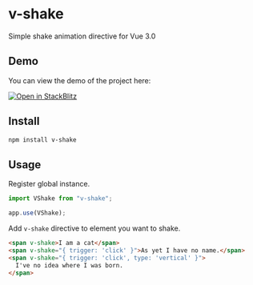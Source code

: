 # v-shake

Simple shake animation directive for Vue 3.0

## Demo

You can view the demo of the project here:

[![Open in StackBlitz](https://developer.stackblitz.com/img/open_in_stackblitz.svg)](https://stackblitz.com/edit/vue-xucuer)

## Install

```bash
npm install v-shake
```

## Usage

Register global instance.

```js
import VShake from "v-shake";

app.use(VShake);
```

Add `v-shake` directive to element you want to shake.

```html
<span v-shake>I am a cat</span>
<span v-shake="{ trigger: 'click' }">As yet I have no name.</span>
<span v-shake="{ trigger: 'click', type: 'vertical' }">
  I've no idea where I was born.
</span>
```
